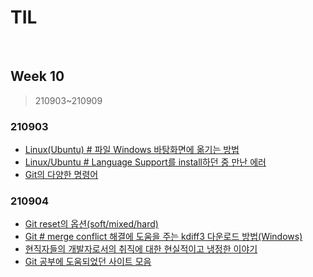 # TIL

<br>

## Week 10

> 210903~210909



### 210903

* [Linux(Ubuntu) # 파일 Windows 바탕화면에 옮기는 방법](https://pythontoomuchinformation.tistory.com/462)
* [Linux/Ubuntu # Language Support를 install하던 중 만난 에러](https://pythontoomuchinformation.tistory.com/465)
* [Git의 다양한 명령어](https://pythontoomuchinformation.tistory.com/466)



### 210904

* [Git reset의 옵션(soft/mixed/hard)](https://pythontoomuchinformation.tistory.com/467)
* [Git # merge conflict 해결에 도움을 주는 kdiff3 다운로드 방법(Windows)](https://pythontoomuchinformation.tistory.com/468)
* [현직자들의 개발자로서의 취직에 대한 현실적이고 냉정한 이야기](https://pythontoomuchinformation.tistory.com/469)
* [Git 공부에 도움되었던 사이트 모음](https://pythontoomuchinformation.tistory.com/471)

